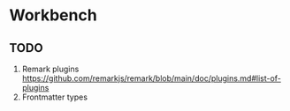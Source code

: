 # Workbench

## TODO

1. Remark plugins https://github.com/remarkjs/remark/blob/main/doc/plugins.md#list-of-plugins
2. Frontmatter types
